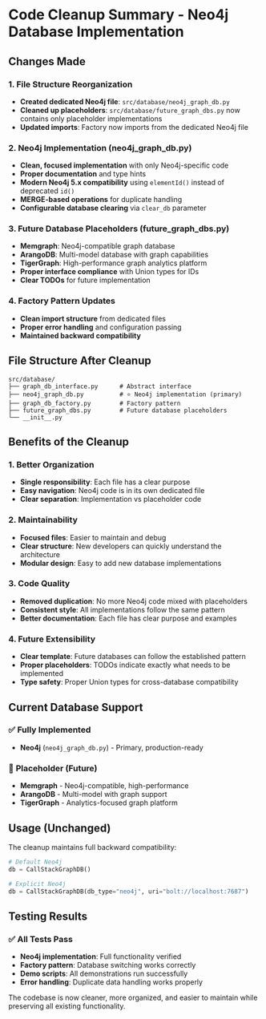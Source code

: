 # Code Cleanup Summary - Neo4j Database Implementation

## Changes Made

### 1. **File Structure Reorganization**
- **Created dedicated Neo4j file**: `src/database/neo4j_graph_db.py`
- **Cleaned up placeholders**: `src/database/future_graph_dbs.py` now contains only placeholder implementations
- **Updated imports**: Factory now imports from the dedicated Neo4j file

### 2. **Neo4j Implementation (neo4j_graph_db.py)**
- **Clean, focused implementation** with only Neo4j-specific code
- **Proper documentation** and type hints
- **Modern Neo4j 5.x compatibility** using `elementId()` instead of deprecated `id()`
- **MERGE-based operations** for duplicate handling
- **Configurable database clearing** via `clear_db` parameter

### 3. **Future Database Placeholders (future_graph_dbs.py)**
- **Memgraph**: Neo4j-compatible graph database
- **ArangoDB**: Multi-model database with graph capabilities  
- **TigerGraph**: High-performance graph analytics platform
- **Proper interface compliance** with Union types for IDs
- **Clear TODOs** for future implementation

### 4. **Factory Pattern Updates**
- **Clean import structure** from dedicated files
- **Proper error handling** and configuration passing
- **Maintained backward compatibility**

## File Structure After Cleanup

```
src/database/
├── graph_db_interface.py      # Abstract interface
├── neo4j_graph_db.py          # ⭐ Neo4j implementation (primary)
├── graph_db_factory.py        # Factory pattern
├── future_graph_dbs.py        # Future database placeholders
└── __init__.py
```

## Benefits of the Cleanup

### 1. **Better Organization**
- **Single responsibility**: Each file has a clear purpose
- **Easy navigation**: Neo4j code is in its own dedicated file
- **Clear separation**: Implementation vs placeholder code

### 2. **Maintainability**
- **Focused files**: Easier to maintain and debug
- **Clear structure**: New developers can quickly understand the architecture
- **Modular design**: Easy to add new database implementations

### 3. **Code Quality**
- **Removed duplication**: No more Neo4j code mixed with placeholders
- **Consistent style**: All implementations follow the same pattern
- **Better documentation**: Each file has clear purpose and examples

### 4. **Future Extensibility**
- **Clear template**: Future databases can follow the established pattern
- **Proper placeholders**: TODOs indicate exactly what needs to be implemented
- **Type safety**: Proper Union types for cross-database compatibility

## Current Database Support

### ✅ **Fully Implemented**
- **Neo4j** (`neo4j_graph_db.py`) - Primary, production-ready

### 🚧 **Placeholder (Future)**
- **Memgraph** - Neo4j-compatible, high-performance
- **ArangoDB** - Multi-model with graph support
- **TigerGraph** - Analytics-focused graph platform

## Usage (Unchanged)

The cleanup maintains full backward compatibility:

```python
# Default Neo4j
db = CallStackGraphDB()

# Explicit Neo4j  
db = CallStackGraphDB(db_type="neo4j", uri="bolt://localhost:7687")
```

## Testing Results

### ✅ All Tests Pass
- **Neo4j implementation**: Full functionality verified
- **Factory pattern**: Database switching works correctly
- **Demo scripts**: All demonstrations run successfully
- **Error handling**: Duplicate data handling works properly

The codebase is now cleaner, more organized, and easier to maintain while preserving all existing functionality.
